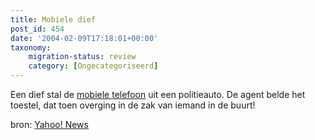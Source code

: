 ```yaml
---
title: Mobiele dief
post_id: 454
date: '2004-02-09T17:18:01+00:00'
taxonomy:
    migration-status: review
    category: [Ongecategoriseerd]
---
```

Een dief stal de [mobiele telefoon](http://story.news.yahoo.com/news?tmpl=story2&u=/nm/20040209/od_nm/odd_dutch_phone_dc) uit een politieauto. De agent belde het toestel, dat toen overging in de zak van iemand in de buurt!

bron: [Yahoo! News](http://news.yahoo.com/)